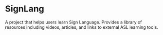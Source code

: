 # SignLang
A project that helps users learn Sign Language. Provides a library of resources including videos, articles, and links to external ASL learning tools.
